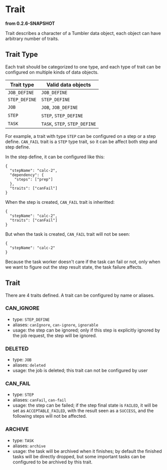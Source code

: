 # Trait

**from 0.2.6-SNAPSHOT**

Trait describes a character of a Tumbler data object, each object can have arbitrary number of traits.

## Trait Type
Each trait should be categorized to one type, and each type of trait can be configured on multiple kinds of data objects.

| Trait type | Valid data objects |
| ----- | ----- |
| `JOB_DEFINE` | `JOB_DEFINE` |
| `STEP_DEFINE` | `STEP_DEFINE` |
| `JOB` | `JOB`, `JOB_DEFINE` |
| `STEP` | `STEP`, `STEP_DEFINE` |
| `TASK` | `TASK`, `STEP`, `STEP_DEFINE` |

For example, a trait with type `STEP` can be configured on a step or a step define. `CAN_FAIL` trait is a `STEP` type trait, so it can be affect both step and step define.  

In the step define, it can be configured like this:
```
{
  "stepName": "calc-2",
  "dependency": {
    "steps": ["prep"]
  },
  "traits": ["canFail"]
}
```

When the step is created, `CAN_FAIL` trait is inheritted:
```
{
  "stepName": "calc-2",
  "traits": ["canFail"]
}
```

But when the task is created, `CAN_FAIL` trait will not be seen:
```
{
  "stepName": "calc-2"
}
```

Because the task worker doesn't care if the task can fail or not, only when we want to figure out the step result state, the task failure affects.

## Trait
There are 4 traits defined. A trait can be configured by name or aliases.

### CAN_IGNORE
- type: `STEP_DEFINE`
- aliases: `canIgnore`, `can-ignore`, `ignorable`
- usage: the step can be ignored; only if this step is explicitly ignored by the job request, the step will be ignored.

### DELETED
- type: `JOB`
- aliases: `deleted`
- usage: the job is deleted; this trait can not be configured by user

### CAN_FAIL
- type: `STEP`
- aliases: `canFail`, `can-fail`
- usage: the step can be failed; if the step final state is `FAILED`, it will be set as `ACCEPTABLE_FAILED`, with the result seen as a `SUCCESS`, and the following steps will not be affected.

### ARCHIVE
- type: `TASK`
- aliases: `archive`
- usage: the task will be archived when it finishes; by default the finished tasks will be directly dropped, but some important tasks can be configured to be archived by this trait.
